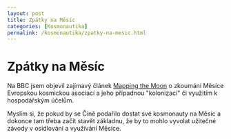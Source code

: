 ```yaml
---
layout: post
title: Zpátky na Měsíc
categories: [Kosmonautika]
permalink: /kosmonautika/zpatky-na-mesic.html
---
```

# Zpátky na Měsíc

Na BBC jsem objevil zajímavý článek [Mapping the Moon](http://news.bbc.co.uk/1/hi/sci/tech/2913961.stm) o zkoumání Měsíce Evropskou kosmickou asociací a jeho případnou "kolonizací" či využitím k hospodářským účelům.

Myslím si, že pokud by se Číně podařilo dostat své kosmonauty na Měsíc a dokonce tam třeba začít stavět základnu, že by to mohlo vyvolat užitečné závody v osidlování a využívání Měsíce.

